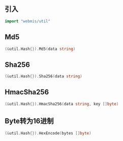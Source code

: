 ## 引入
```go
import "webmis/util"
```

## Md5
```go
(&util.Hash{}).Md5(data string)
```

## Sha256
```go
(&util.Hash{}).Sha256(data string)
```

## HmacSha256
```go
(&util.Hash{}).HmacSha256(data string, key []byte)
```

## Byte转为16进制
```go
(&util.Hash{}).HexEncode(bytes []byte)
```
